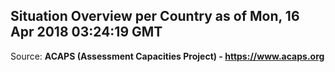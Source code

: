 ## Situation Overview per Country as of Mon, 16 Apr 2018 03:24:19 GMT

Source: **ACAPS (Assessment Capacities Project) - https://www.acaps.org**